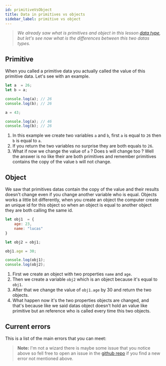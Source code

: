 ```yaml
---
id: primitiveVsObject
title: Data in primitives vs objects
sidebar_label: primitive vs object
---
```

>*We already saw what is primitives and object in this lesson [data type](learn-javascript/docs/dataType.html), but let's see now what is the differences between this two datas types.*

## Primitive
When you called a primitive data you actually called the value of this primitive data. Let's see with an example.
```js
let a  = 26;
let b = a;

console.log(a); // 26
console.log(b); // 26

a = 43;

console.log(a); // 46
console.log(b); // 26
```
1. In this example we create two variables `a` and `b`, first `a` is equal to `26` then `b` is equal to `a`.
2. If you return the two variables no surprise they are both equals to `26`.
3. What if now we change the value of  `a` ? Does `b` will change too ? Well the answer is no like their are both primitives and remember primitives contains the copy of the value `b` will not change.

## Object
We saw that primitives datas contain the copy of the value and their results doesn't change even if you change another variable who is equal. Objects works a little bit differently, when you create an object the computer create an unique id for this object so when an object is equal to another object they are both calling the same id.
```js
let obj1  = {
    age: 23,
    name: "lucas"
}

let obj2 = obj1;

obj1.age = 30;

console.log(obj1);
console.log(obj2);
```
1. First we create an object with two properties `name` and `age`.
2. Then we create a variable `obj2` which is an object because it's equal to `obj1`.
3. After that we change the value of `obj1.age` by 30 and return the two objects.
4. What happen now it's the two properties objects are changed, and that's because like we said datas object doesn't hold an value like primitive but an reference who is called every time this two objects.

## Current errors
This is a list of the main errors that you can meet:
> **Note:** I'm not a wizard there is maybe some issue that you notice above so fell free to open an issue in the [github repo](https://github.com/luctst/learn-javascript) if you find a new error not mentioned above.